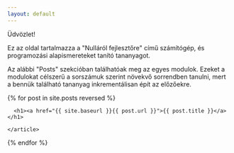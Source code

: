 ```yaml
---
layout: default
---
```


Üdvözlet!

Ez az oldal tartalmazza a "Nulláról fejlesztőre" című számítógép, és programozási alapismereteket
tanító tananyagot.

Az alábbi "Posts" szekcióban találhatóak meg az egyes modulok. Ezeket a modulokat célszerű a sorszámuk
szerint növekvő sorrendben tanulni, mert a bennük található tananyag inkrementálisan épít az előzőekre.

<div class="posts">
  {% for post in site.posts reversed %}
    <article class="post">

      <h1><a href="{{ site.baseurl }}{{ post.url }}">{{ post.title }}</a></h1>
      
    </article>
  {% endfor %}
</div>